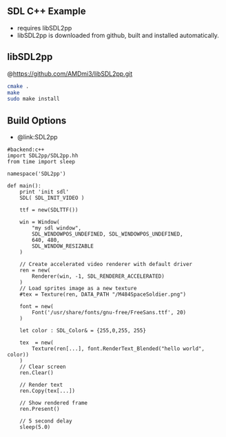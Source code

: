 SDL C++ Example
-------------
* requires libSDL2pp
* libSDL2pp is downloaded from github, built and installed automatically.


libSDL2pp
----------
@https://github.com/AMDmi3/libSDL2pp.git
```bash
cmake .
make
sudo make install
```

Build Options
-------------
* @link:SDL2pp
```rusthon
#backend:c++
import SDL2pp/SDL2pp.hh
from time import sleep

namespace('SDL2pp')

def main():
	print 'init sdl'
	SDL( SDL_INIT_VIDEO )

	ttf = new(SDLTTF())

	win = Window(
		"my sdl window",
		SDL_WINDOWPOS_UNDEFINED, SDL_WINDOWPOS_UNDEFINED,
		640, 480,
		SDL_WINDOW_RESIZABLE
	)

	// Create accelerated video renderer with default driver
	ren = new(
		Renderer(win, -1, SDL_RENDERER_ACCELERATED)
	)
	// Load sprites image as a new texture
	#tex = Texture(ren, DATA_PATH "/M484SpaceSoldier.png")

	font = new(
		Font('/usr/share/fonts/gnu-free/FreeSans.ttf', 20)
	)

	let color : SDL_Color& = {255,0,255, 255}

	tex  = new(
		Texture(ren[...], font.RenderText_Blended("hello world", color))
	)
	// Clear screen
	ren.Clear()

	// Render text
	ren.Copy(tex[...])

	// Show rendered frame
	ren.Present()

	// 5 second delay
	sleep(5.0)


```